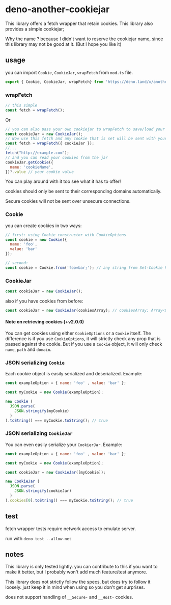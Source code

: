 # deno-another-cookiejar

This library offers a fetch wrapper that retain cookies. This library also provides a simple cookiejar;

Why the name ? because I didn't want to reserve the cookiejar name, since this library may not be good at it. (But I hope you like it)

## usage

you can import `Cookie`, `CookieJar`, `wrapFetch` from `mod.ts` file.

```js
export { Cookie, CookieJar, wrapFetch} from 'https://deno.land/x/another_cookiejar@v2.2.1/mod.ts';
```

### wrapFetch

```js
// this simple
const fetch = wrapFetch();
```

Or

```js
// you can also pass your own cookiejar to wrapFetch to save/load your cookies
const cookieJar = new CookieJar();
// Now use this fetch and any cookie that is set will be sent with your next requests automatically
const fetch = wrapFetch({ cookieJar });
//...
fetch("http://example.com");
// and you can read your cookies from the jar
cookieJar.getCookie({
  name: 'cookieName',
})?.value // your cookie value
```

You can play around with it too see what it has to offer!

cookies should only be sent to their corresponding domains automatically.

Secure cookies will not be sent over unsecure connections.

### Cookie

you can create cookies in two ways:

```js
// first: using Cookie constructor with CookieOptions
const cookie = new Cookie({
  name: 'foo',
  value: 'bar'
});
```

```js
// second: 
const cookie = Cookie.from('foo=bar;'); // any string from Set-Cookie header value is also valid.
```

### CookieJar

```js
const cookieJar = new CookieJar();
```

also if you have cookies from before:

```js
const cookieJar = new CookieJar(cookiesArray); // cookiesArray: Array<Cookie> | Array<CookieOptions>
```

#### Note on retrieving cookies (+v2.0.0)

You can get cookies using either `CookieOptions` or a `Cookie` itself.
The difference is if you use `CookieOptions`, it will strictly check any prop that is passed against the cookie.
But if you use a `Cookie` object, it will only check `name`, `path` and `domain`.

### JSON serializing `Cookie`

Each cookie object is easily serialized and deserialized. Example:

```js
const exampleOption = { name: 'foo' , value: 'bar' };

const myCookie = new Cookie(exampleOption);

new Cookie ( 
  JSON.parse(
    JSON.stringify(myCookie)
  )
).toString() === myCookie.toString(); // true

```

### JSON serializing `CookieJar`

You can even easily serialize your `CookierJar`. Example:

```js
const exampleOption = { name: 'foo' , value: 'bar' };

const myCookie = new Cookie(exampleOption);

const cookieJar = new CookieJar([myCookie]);

new CookieJar (
  JSON.parse(
    JSON.stringify(cookieJar)
  )
).cookies[0].toString() === myCookie.toString(); // true
```

## test

fetch wrapper tests require network access to emulate server.

run with `deno test --allow-net`

## notes

This library is only tested lightly. you can contribute to this if you want to make it better, but I probably won't add much feature/test anymore.

This library does not strictly follow the specs, but does try to follow it loosely. just keep it in mind when using so you don't get surprises.

does not support handling of `__Secure-` and `__Host-` cookies.
